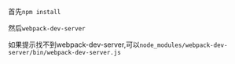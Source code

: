 
首先```npm install```

然后```webpack-dev-server```

如果提示找不到webpack-dev-server,可以```node_modules/webpack-dev-server/bin/webpack-dev-server.js```
